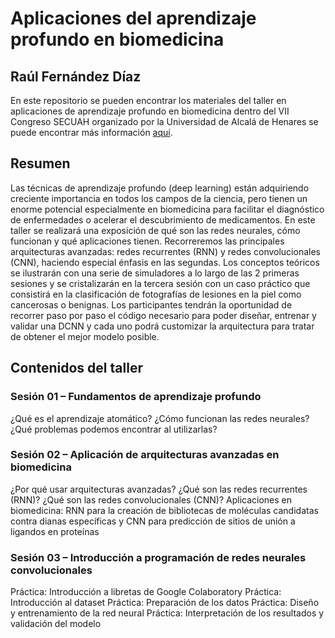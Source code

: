 # Aplicaciones del aprendizaje profundo en biomedicina
## Raúl Fernández Díaz 

En este repositorio se pueden encontrar los materiales del taller en aplicaciones de aprendizaje profundo en biomedicina dentro del VII Congreso SECUAH organizado por la Universidad de Alcalá de Henares se puede encontrar más información [aquí](https://pdsc.web.uah.es/acts/aprendizaje-profundo-en-biomedicina/).

## Resumen 

Las técnicas de aprendizaje profundo (deep learning) están adquiriendo creciente importancia en todos los campos de la ciencia, pero tienen un enorme potencial especialmente en biomedicina para facilitar el diagnóstico de enfermedades o acelerar el descubrimiento de medicamentos. En este taller se realizará una exposición de qué son las redes neurales, cómo funcionan y qué aplicaciones tienen. Recorreremos las principales arquitecturas avanzadas: redes recurrentes (RNN) y redes convolucionales (CNN), haciendo especial énfasis en las segundas. Los conceptos teóricos se ilustrarán con una serie de simuladores a lo largo de las 2 primeras sesiones y se cristalizarán en la tercera sesión con un caso práctico que consistirá en la clasificación de fotografías de lesiones en la piel como cancerosas o benignas. Los participantes tendrán la oportunidad de recorrer paso por paso el código necesario para poder diseñar, entrenar y validar una DCNN y cada uno podrá customizar la arquitectura para tratar de obtener el mejor modelo posible.

## Contenidos del taller
### Sesión 01 – Fundamentos de aprendizaje profundo

¿Qué es el aprendizaje atomático?
¿Cómo funcionan las redes neurales?
¿Qué problemas podemos encontrar al utilizarlas?


### Sesión 02 – Aplicación de arquitecturas avanzadas en biomedicina

¿Por qué usar arquitecturas avanzadas?
¿Qué son las redes recurrentes (RNN)?
¿Qué son las redes convolucionales (CNN)?
Aplicaciones en biomedicina: RNN para la creación de bibliotecas de moléculas candidatas contra dianas específicas y CNN para predicción de sitios de unión a ligandos en proteínas


### Sesión 03 – Introducción a programación de redes neurales convolucionales

Práctica: Introducción a libretas de Google Colaboratory
Práctica: Introducción al dataset
Práctica: Preparación de los datos
Práctica: Diseño y entrenamiento de la red neural
Práctica: Interpretación de los resultados y validación del modelo
